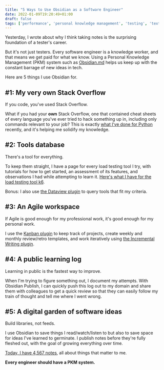```yaml
---
title: "5 Ways to Use Obsidian as a Software Engineer"
date: 2022-01-09T19:20:49+01:00
draft: false
tags: ['performance', 'personal knowledge management', 'testing', 'text', 'English', 'ship30for30', 'obsidian']
---
```


Yesterday, I wrote about why I think taking notes is the surprising foundation of a tester's career.

But it's not just testers. Every software engineer is a knowledge worker, and that means we get paid for what we know. Using a Personal Knowledge Management (PKM) system such as [Obsidian.md](http://Obsidian.md) helps us keep up with the constant barrage of new ideas in tech.

Here are 5 things I use Obsidian for.

## #1: My very own Stack Overflow

If you code, you've used Stack Overflow.

What if you had your **own** Stack Overflow, one that contained cheat sheets of every language you've ever tried to hack something up in, including only commands relevant to your job? This is exactly [what I've done for Python](https://notes.nicolevanderhoeven.com/Python) recently, and it's helping me solidify my knowledge.

## #2: Tools database

There's a tool for everything.

To keep them straight, I have a page for every load testing tool I try, with tutorials for how to get started, an assessment of its features, and observations I had while attempting to learn it. [Here's what I have for the load testing tool k6](https://notes.nicolevanderhoeven.com/k6+(tool)).

Bonus: I also use [the Dataview plugin](https://github.com/blacksmithgu/obsidian-dataview) to query tools that fit my criteria.

## #3: An Agile workspace

If Agile is good enough for my professional work, it's good enough for my personal work.

I use the [Kanban plugin](https://github.com/mgmeyers/obsidian-kanban) to keep track of projects, create weekly and monthly review/retro templates, and work iteratively using [the Incremental Writing plugin](https://github.com/bjsi/incremental-writing).

## #4: A public learning log

Learning in public is the fastest way to improve.

When I'm trying to figure something out, I document my attempts. With Obsidian Publish, I can quickly push this log out to my domain and share them with colleagues to get a quick review so that they can easily follow my train of thought and tell me where I went wrong.

## #5: A digital garden of software ideas

Build libraries, not feeds.

I use Obsidian to save things I read/watch/listen to but also to save space for ideas I've learned to germinate. I publish notes before they're fully fleshed out, with the goal of growing everything over time.

[Today, I have 4,567 notes](https://notes.nicolevanderhoeven.com), all about things that matter to me.

**Every engineer should have a PKM system.**